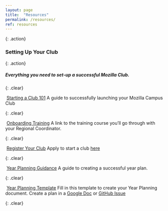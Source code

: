 ```yaml
---
layout: page
title:  "Resources"
permalink: /resources/
ref: resources
---
```


{: .action}
### Setting Up Your Club

{: .action}
##### Everything you need to set-up a successful Mozilla Club.

{: .clear}
&nbsp;

<div class="resources">
  <img src="{{ site.baseurl }}/static/img/clipboard.png" alt="">
    <a href="https://docs.google.com/document/d/1BjlailZDW9WZSmsOtdQ9XYVVZoQPyqc8GrZNbJn_kiw/" target="_blank" class="head-link">Starting a Club 101</a>
    <span>
      A guide to successfully launching your Mozilla Campus Club
    </span>
</div>

{: .clear}
&nbsp;

<div class="resources">
  <img src="{{ site.baseurl }}/static/img/book.png" alt="">
  <a href="http://mozilla.teachable.com/courses/mozilla-club-training/" target="_blank" class="head-link">Onboarding Training</a>
  <span>
    A link to the training course you’ll go through with your Regional Coordinator.
  </span>
</div>

{: .clear}
&nbsp;

<div class="resources">
  <img src="{{ site.baseurl }}/static/img/book.png" alt="">
  <a href="#" class="head-link">Register Your Club</a>
    <span>Apply to start a club <a href="https://docs.google.com/forms/d/e/1FAIpQLSfBlMnvOVn6xUMrvBgYWJaEg4npDLUFkhbusLorfZ4BqSJgJQ/viewform">here</a></span>
</div>

{: .clear}
&nbsp;

<div class="resources">
  <img src="{{ site.baseurl }}/static/img/pencil.png" alt="">
  <a href="https://docs.google.com/document/d/16C7fTPFCkLsgm4p2sikxDxaFuRBgRG-Hx8jRbbkNW64/" target="_blank" class="head-link">Year Planning Guidance</a>
  <span>A guide to creating a successful year plan.</span>
</div>

{: .clear}
&nbsp;

<div class="resources">
  <img src="{{ site.baseurl }}/static/img/calendar.png" alt="">
  <a href="https://docs.google.com/document/d/1DKQd0decBLoAMep6weXINDP4zrURFbhHl7061SO5UYA/" target="_blank" class="head-link">Year Planning Template</a>
  <span>
    Fill in this template to create your Year Planning document.
    Create a plan in a <a href="https://docs.google.com/document/d/1DKQd0decBLoAMep6weXINDP4zrURFbhHl7061SO5UYA/copy" target="_blank">Google Doc</a> or <a href="https://github.com/mozilla/Campus-Club-Year-Plans" target="_blank">GitHub Issue</a>
  </span>
</div>

{: .clear}
&nbsp;
